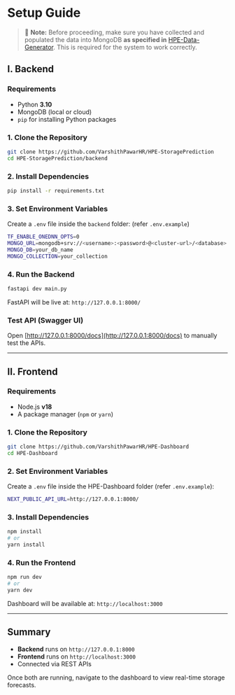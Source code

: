 # Setup Guide
> 📌 **Note:** Before proceeding, make sure you have collected and populated the data into MongoDB **as specified in** [HPE-Data-Generator](https://github.com/VarshithPawarHR/HPE-Data-Generator/tree/main). This is required for the system to work correctly.

## I. Backend

### Requirements

* Python **3.10**
* MongoDB (local or cloud)
* `pip` for installing Python packages

### 1. Clone the Repository

```bash
git clone https://github.com/VarshithPawarHR/HPE-StoragePrediction
cd HPE-StoragePrediction/backend
```

### 2. Install Dependencies

```bash
pip install -r requirements.txt
```

### 3. Set Environment Variables

Create a `.env` file inside the `backend` folder: (refer `.env.example`)

```bash
TF_ENABLE_ONEDNN_OPTS=0
MONGO_URL=mongodb+srv://<username>:<password>@<cluster-url>/<database>
MONGO_DB=your_db_name
MONGO_COLLECTION=your_collection
```

### 4. Run the Backend

```bash
fastapi dev main.py
```

FastAPI will be live at: `http://127.0.0.1:8000/`

### Test API (Swagger UI)

Open [http://127.0.0.1:8000/docs](http://127.0.0.1:8000/docs) to manually test the APIs.

---

## II. Frontend

### Requirements

* Node.js **v18**
* A package manager (`npm` or `yarn`)

### 1. Clone the Repository

```bash
git clone https://github.com/VarshithPawarHR/HPE-Dashboard
cd HPE-Dashboard
```

### 2. Set Environment Variables

Create a `.env` file inside the HPE-Dashboard folder (refer `.env.example`):

```bash
NEXT_PUBLIC_API_URL=http://127.0.0.1:8000/

```

### 3. Install Dependencies

```bash
npm install
# or
yarn install
```

### 4. Run the Frontend

```bash
npm run dev
# or
yarn dev
```

Dashboard will be available at: `http://localhost:3000`

---

## Summary

* **Backend** runs on `http://127.0.0.1:8000`
* **Frontend** runs on `http://localhost:3000`
* Connected via REST APIs

Once both are running, navigate to the dashboard to view real-time storage forecasts.
